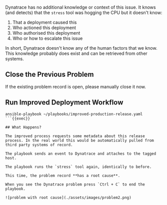 Dynatrace has no additional knowledge or context of this issue. It knows (and detects) that the `stress` tool was hogging the CPU but it doesn't know:

1. That a deployment caused this
2. Who actioned this deployment
3. Who authorised this deployment
4. Who or how to escalate this issue

In short, Dynatrace doesn't know any of the human factors that we know. This knowledge probably does exist and can be retrieved from other systems.

## Close the Previous Problem
If the existing problem record is open, please manually close it now.

## Run Improved Deployment Workflow

```
ansible-playbook ~/playbooks/improved-production-release.yaml
```{{exec}}

## What Happens?

The improved process requests some metadata about this release process. In the real world this would be automatically pulled from third party systems of record.

The playbook sends an event to Dynatrace and attaches to the tagged host.

The playbook runs the `stress` tool again, identically to before.

This time, the problem record **has a root cause**.

When you see the Dynatrace problem press `Ctrl + C` to end the playbook.

![problem with root cause](./assets/images/problem2.png)
